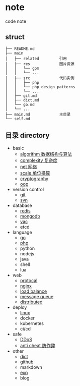 # note
code note

## struct

```
├── README.md
├── main
│   ├── related         引用
│   ├── res             图片资源
│   │   └── gpm
│   │   └── ...
│   ├── src             代码实例
│   │   ├── php
│   │   └── php_design_patterns
│   │   └── ...
│   ├── git.md
│   ├── dict.md
│   └── go.md
│   └── ...
├── main.md             主目录
└── self.md
```

## 目录 directory

- basic
    - [algorithm 数据结构与算法](main/algorithm.md)
    - [complexity 复杂度](main/complexity.md)
    - [net 网络](main/net.md)
    - [scale 单位换算](main/scale.md)
    - [cryptography](main/cryptography.md)
    - [oop](main/oop.md)
- version control
    - [git](main/git.md)
    - [svn](main/svn.md)
- database
    - [redis](main/redis.md)
    - [mongodb](main/mongodb.md)
    - [yac](main/yac.md)
    - etcd
- language
    - [go](main/go.md)
    - [php](main/php.md)
    - python
    - nodejs
    - java
    - shell
    - lua
- web
    - [protocal](main/protocal.md)
    - [nginx](main/nginx.md)
    - [load balance](main/load_balance.md)
    - [message queue](main/mq.md)
    - [distributed](main/distributed.md)
- deploy
    - [linux](main/linux.md)
    - docker
    - kubernetes
    - ci/cd
- safe
    - [DDoS](main/ddos.md)
    - [anti cheat 防作弊](main/anti_cheat.md)
- other
    - [dict](main/dict.md)
    - github
    - markdown
    - [exp](main/exp.md)
    - blog